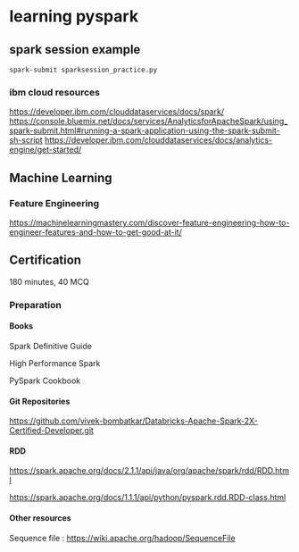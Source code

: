 # learning pyspark
## spark session example
```
spark-submit sparksession_practice.py
```

### ibm cloud resources
https://developer.ibm.com/clouddataservices/docs/spark/
https://console.bluemix.net/docs/services/AnalyticsforApacheSpark/using_spark-submit.html#running-a-spark-application-using-the-spark-submit-sh-script
https://developer.ibm.com/clouddataservices/docs/analytics-engine/get-started/


## Machine Learning

### Feature Engineering

https://machinelearningmastery.com/discover-feature-engineering-how-to-engineer-features-and-how-to-get-good-at-it/

## Certification
180 minutes, 40 MCQ
### Preparation
#### Books
Spark Definitive Guide

High Performance Spark

PySpark Cookbook

#### Git Repositories
https://github.com/vivek-bombatkar/Databricks-Apache-Spark-2X-Certified-Developer.git

#### RDD
https://spark.apache.org/docs/2.1.1/api/java/org/apache/spark/rdd/RDD.html

https://spark.apache.org/docs/1.1.1/api/python/pyspark.rdd.RDD-class.html

#### Other resources

Sequence file : https://wiki.apache.org/hadoop/SequenceFile
